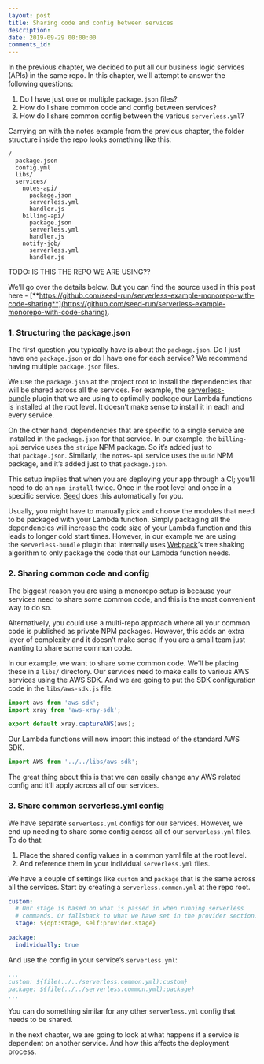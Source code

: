 ```yaml
---
layout: post
title: Sharing code and config between services
description: 
date: 2019-09-29 00:00:00
comments_id: 
---
```


In the previous chapter, we decided to put all our business logic services (APIs) in the same repo. In this chapter, we'll attempt to answer the following questions:

1. Do I have just one or multiple `package.json` files?
2. How do I share common code and config between services?
3. How do I share common config between the various `serverless.yml`?

Carrying on with the notes example from the previous chapter, the folder structure inside the repo looks something like this:

```
/
  package.json
  config.yml
  libs/
  services/
    notes-api/
      package.json
      serverless.yml
      handler.js
    billing-api/
      package.json
      serverless.yml
      handler.js
    notify-job/
      serverless.yml
      handler.js
```

TODO: IS THIS THE REPO WE ARE USING??

We’ll go over the details below. But you can find the source used in this post here - [**https://github.com/seed-run/serverless-example-monorepo-with-code-sharing**](https://github.com/seed-run/serverless-example-monorepo-with-code-sharing).

### 1. Structuring the package.json

The first question you typically have is about the `package.json`. Do I just have one `package.json` or do I have one for each service? We recommend having multiple `package.json` files.

We use the `package.json` at the project root to install the dependencies that will be shared across all the services. For example, the [serverless-bundle](https://github.com/AnomalyInnovations/serverless-bundle) plugin that we are using to optimally package our Lambda functions is installed at the root level. It doesn’t make sense to install it in each and every service.

On the other hand, dependencies that are specific to a single service are installed in the `package.json` for that service. In our example, the `billing-api` service uses the `stripe` NPM package. So it’s added just to that `package.json`. Similarly, the `notes-api` service uses the `uuid` NPM package, and it’s added just to that `package.json`.

This setup implies that when you are deploying your app through a CI; you’ll need to do an `npm install` twice. Once in the root level and once in a specific service. [Seed](https://seed.run/) does this automatically for you.

Usually, you might have to manually pick and choose the modules that need to be packaged with your Lambda function. Simply packaging all the dependencies will increase the code size of your Lambda function and this leads to longer cold start times. However, in our example we are using the `serverless-bundle` plugin that internally uses [Webpack](https://webpack.js.org/)’s tree shaking algorithm to only package the code that our Lambda function needs.

### 2. Sharing common code and config

The biggest reason you are using a monorepo setup is because your services need to share some common code, and this is the most convenient way to do so.

Alternatively, you could use a multi-repo approach where all your common code is published as private NPM packages. However, this adds an extra layer of complexity and it doesn’t make sense if you are a small team just wanting to share some common code.

In our example, we want to share some common code. We’ll be placing these in a `libs/` directory. Our services need to make calls to various AWS services using the AWS SDK. And we are going to put the SDK configuration code in the `libs/aws-sdk.js` file.

``` js
import aws from 'aws-sdk';
import xray from 'aws-xray-sdk';

export default xray.captureAWS(aws);
```

Our Lambda functions will now import this instead of the standard AWS SDK.

``` js
import AWS from '../../libs/aws-sdk';
```

The great thing about this is that we can easily change any AWS related config and it’ll apply across all of our services.

### 3. Share common serverless.yml config

We have separate `serverless.yml` configs for our services. However, we end up needing to share some config across all of our `serverless.yml` files. To do that:

1. Place the shared config values in a common yaml file at the root level.
2. And reference them in your individual `serverless.yml` files.

We have a couple of settings like `custom` and `package` that is the same across all the services. Start by creating a `serverless.common.yml` at the repo root.

``` yml
custom:
  # Our stage is based on what is passed in when running serverless
  # commands. Or fallsback to what we have set in the provider section.
  stage: ${opt:stage, self:provider.stage}

package:
  individually: true
```
And use the config in your service’s `serverless.yml`:

``` yml
...
custom: ${file(../../serverless.common.yml):custom}
package: ${file(../../serverless.common.yml):package}
...
```

You can do something similar for any other `serverless.yml` config that needs to be shared.

In the next chapter, we are going to look at what happens if a service is dependent on another service. And how this affects the deployment process.
